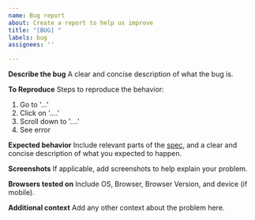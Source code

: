 ```yaml
---
name: Bug report
about: Create a report to help us improve
title: "[BUG] "
labels: bug
assignees: ''

---
```


**Describe the bug**
A clear and concise description of what the bug is.

**To Reproduce**
Steps to reproduce the behavior:
1. Go to '...'
2. Click on '....'
3. Scroll down to '....'
4. See error

**Expected behavior**
Include relevant parts of the [spec](https://html.spec.whatwg.org/multipage/popover.html#dom-popover), and a clear and concise description of what you expected to happen.

**Screenshots**
If applicable, add screenshots to help explain your problem.

**Browsers tested on**
Include OS, Browser, Browser Version, and device (if mobile).

**Additional context**
Add any other context about the problem here.
